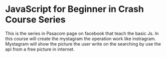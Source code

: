 # JavaScript for Beginner in Crash Course Series
This is the series in Pasacom page on facebook that teach the basic Js. In this course will create the mystagram the operation work like instragram. 
Mystagram will show the picture the user write on the searching by use the api from a free picture in internet.

